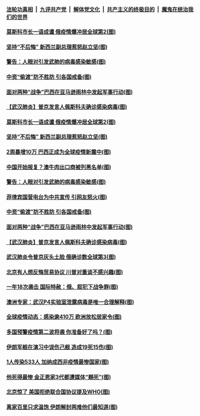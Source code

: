 

####  [法轮功真相](../../../../basic/blob/master/README.md?t=05131102) &nbsp;|&nbsp; [九评共产党](../../../../9ping.md/blob/master/README.md?t=05131102) &nbsp;|&nbsp; [解体党文化](../../../../jtdwh.md/blob/master/README.md?t=05131102)  &nbsp;|&nbsp; [共产主义的终极目的](../../../../gczydzjmd.md/blob/master/README.md?t=05131102) &nbsp;|&nbsp; [魔鬼在统治我们的世界](../../../../mgztzwmdsj.md/blob/master/README.md?t=05131102) 

#### [莫斯科市长一语成谶 俄疫情爆冲居全球第2(图)](../pages/p9/933038.md?t=05131102) 

#### [坚持“不后悔” 新西兰副总理惹怒赵立坚(图)](../pages/p9/933031.md?t=05131102) 

#### [警告：人眼对引发武肺的病毒感染敏感(图)](../pages/p9/933083.md?t=05131102) 

#### [中资“偷渡”防不胜防 引各国戒备(图)](../pages/p9/933054.md?t=05131102) 

#### [面对两种“战争”巴西在亚马逊雨林中发起军事行动(图)](../pages/p9/933052.md?t=05131102) 

#### [【武汉肺炎】普京发言人佩斯科夫确诊感染病毒(图)](../pages/p9/933045.md?t=05131102) 

#### [莫斯科市长一语成谶 俄疫情爆冲居全球第2(图)](../pages/p9/933038.md?t=05131102) 

#### [坚持“不后悔” 新西兰副总理惹怒赵立坚(图)](../pages/p9/933031.md?t=05131102) 

#### [2周暴增10万 巴西正成为全球疫情新震中(图)](../pages/p9/933096.md?t=05131102) 

#### [中国开始报复？澳牛肉出口商被列黑名单(图)](../pages/p9/933093.md?t=05131102) 

#### [警告：人眼对引发武肺的病毒感染敏感(图)](../pages/p9/933083.md?t=05131102) 

#### [菲律宾国营电台为中共宣传 引网友怒火(图)](../pages/p9/933034.md?t=05131102) 

#### [中资“偷渡”防不胜防 引各国戒备(图)](../pages/p9/933054.md?t=05131102) 

#### [面对两种“战争”巴西在亚马逊雨林中发起军事行动(图)](../pages/p9/933052.md?t=05131102) 

#### [【武汉肺炎】普京发言人佩斯科夫确诊感染病毒(图)](../pages/p9/933045.md?t=05131102) 

#### [武汉肺炎令普京灰头土脸 俄确诊数全球第3(图)](../pages/p9/932910.md?t=05131102) 

#### [北京有人想反悔贸易协议 川普对重谈不感兴趣(图)](../pages/p9/932976.md?t=05131102) 

#### [一年18次袭击 国际特赦：俄、叙犯下战争罪(图)](../pages/p9/932904.md?t=05131102) 

#### [澳洲专家：武汉P4实验室泄露病毒是唯一合理解释(图)](../pages/p9/932948.md?t=05131102) 

#### [全球疫情动态：感染逾410万 欧洲放松居家令(图)](../pages/p9/932942.md?t=05131102) 

#### [多国预警疫情第二波将袭 你准备好了吗？(图)](../pages/p9/932928.md?t=05131102) 

#### [伊朗军舰在演习中误伤己舰 造成19死15伤(图)](../pages/p9/932914.md?t=05131102) 

#### [1人传染533人 加纳成西非疫情最惨国家(图)](../pages/p9/932889.md?t=05131102) 

#### [他死得最惨 金正恩家3代都遭媒体“赐死”(图)](../pages/p9/932782.md?t=05131102) 

#### [北京惊了 美国拒绝联合国协议提及WHO(图)](../pages/p9/932856.md?t=05131102) 

#### [离家百里只求温饱 伊朗解封两难他们最知道(图)](../pages/p9/932850.md?t=05131102) 

